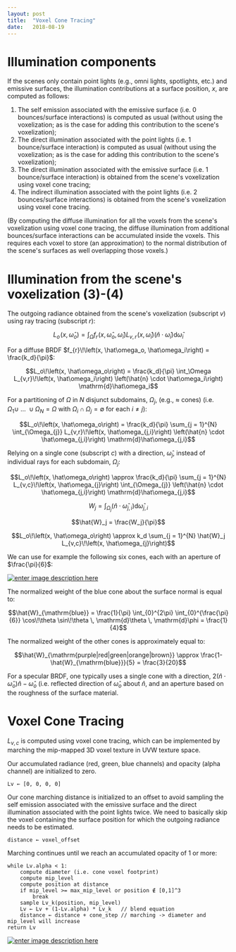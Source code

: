 ```yaml
---
layout: post
title:  "Voxel Cone Tracing"
date:   2018-08-19
---
```


# Illumination components

If the scenes only contain point lights (e.g., omni lights, spotlights, etc.) and emissive surfaces, the illumination contributions at a surface position, $x$, are computed as follows:

 1. The self emission associated with the emissive surface (i.e. 0 bounces/surface interactions) is computed as usual (without using the voxelization; as is the case for adding this contribution to the scene's voxelization);
 2. The direct illumination associated with the point lights (i.e. 1 bounce/surface interaction) is computed as usual (without using the voxelization; as is the case for adding this contribution to the scene's voxelization);
 3. The direct illumination associated with the emissive surface (i.e. 1 bounce/surface interaction) is obtained from the scene's voxelization using voxel cone tracing;
 4. The indirect illumination associated with the point lights (i.e. 2 bounces/surface interactions) is obtained from the scene's voxelization using voxel cone tracing.

(By computing the diffuse illumination for all the voxels from the scene's voxelization using voxel cone tracing, the diffuse illumination from additional bounces/surface interactions can be accumulated inside the voxels. This requires each voxel to store (an approximation) to the normal distribution of the scene's surfaces as well overlapping those voxels.)

# Illumination from the scene's voxelization (3)-(4)

The outgoing radiance obtained from the scene's voxelization (subscript $v$) using ray tracing (subscript $r$):

$$L_o\!\left(x, \hat\omega_o\right) = \int_\Omega f_{r}\!\left(x, \hat\omega_o, \hat\omega_i\right) L_{v,r}\!\left(x, \hat\omega_i\right) \left(\hat{n} \cdot \hat\omega_i\right) \mathrm{d}\hat\omega_i$$

For a diffuse BRDF $f_{r}\!\left(x, \hat\omega_o, \hat\omega_i\right) = \frac{k_d}{\pi}$:

$$L_o\!\left(x, \hat\omega_o\right) = \frac{k_d}{\pi} \int_\Omega L_{v,r}\!\left(x, \hat\omega_i\right) \left(\hat{n} \cdot \hat\omega_i\right) \mathrm{d}\hat\omega_i$$

For a partitioning of $\Omega$ in $N$ disjunct subdomains, $\Omega_j$, (e.g., $\approx$ cones) (i.e. $\Omega_1 \cup~...~\cup \Omega_N = \Omega$ with $\Omega_i \cap \Omega_j = \emptyset$ for each $i \ne j$):

$$L_o\!\left(x, \hat\omega_o\right) = \frac{k_d}{\pi} \sum_{j = 1}^{N} \int_{\Omega_{j}}  L_{v,r}\!\left(x, \hat\omega_{j,i}\right) \left(\hat{n} \cdot \hat\omega_{j,i}\right) \mathrm{d}\hat\omega_{j,i}$$

Relying on a single cone (subscript $c$) with a direction, $\hat\omega_{j}$, instead of individual rays for each subdomain, $\Omega_j$: 

$$L_o\!\left(x, \hat\omega_o\right) \approx \frac{k_d}{\pi} \sum_{j = 1}^{N} L_{v,c}\!\left(x, \hat\omega_{j}\right) \int_{\Omega_{j}} \left(\hat{n} \cdot \hat\omega_{j,i}\right) \mathrm{d}\hat\omega_{j,i}$$

$$W_j = \int_{\Omega_{j}} \left(\hat{n} \cdot \hat\omega_{j,i}\right) \mathrm{d}\hat\omega_{j,i}$$

$$\hat{W}_j = \frac{W_j}{\pi}$$

$$L_o\!\left(x, \hat\omega_o\right) \approx k_d \sum_{j = 1}^{N} \hat{W}_j L_{v,c}\!\left(x, \hat\omega_{j}\right)$$

We can use for example the following six cones, each with an aperture of $\frac{\pi}{6}$:

[![enter image description here][1]][1]

The normalized weight of the blue cone about the surface normal is equal to:

$$\hat{W}_{\mathrm{blue}} = \frac{1}{\pi} \int_{0}^{2\pi} \int_{0}^{\frac{\pi}{6}} \cos\!\theta \sin\!\theta \, \mathrm{d}\theta \, \mathrm{d}\phi = \frac{1}{4}$$

The normalized weight of the other cones is approximately equal to:

$$\hat{W}_{\mathrm{purple|red|green|orange|brown}} \approx \frac{1-\hat{W}_{\mathrm{blue}}}{5} = \frac{3}{20}$$

For a specular BRDF, one typically uses a single cone with a direction, $2 \left(\hat{n} \cdot \hat\omega_o\right) \hat{n}-\hat\omega_o$ (i.e. reflected direction of $\hat\omega_o$ about $\hat{n}$, and an aperture based on the roughness of the surface material.

# Voxel Cone Tracing

$L_{v,c}$ is computed using voxel cone tracing, which can be implemented by marching the mip-mapped 3D voxel texture in UVW texture space.

Our accumulated radiance (red, green, blue channels) and opacity (alpha channel) are initialized to zero. 

    Lv ← [0, 0, 0, 0]

Our cone marching distance is initialized to an offset to avoid sampling the self emission associated with the emissive surface and the direct illumination associated with the point lights twice. We need to basically skip the voxel containing the surface position for which the outgoing radiance needs to be estimated.

    distance ← voxel_offset

Marching continues until we reach an accumulated opacity of 1 or more:

    while Lv.alpha < 1:
    	compute diameter (i.e. cone voxel footprint)
    	compute mip_level
    	compute position at distance
    	if mip_level >= max_mip_level or position ∉ [0,1]^3
    	    break
    	sample Lv_k(position, mip_level)
    	Lv ← Lv + (1-Lv.alpha) * Lv_k   // blend equation
    	distance ← distance + cone_step // marching -> diameter and mip_level will increase
    return Lv

[![enter image description here][2]][2]


  [1]: https://i.stack.imgur.com/TbALB.png
  [2]: https://i.stack.imgur.com/dGx7V.png
